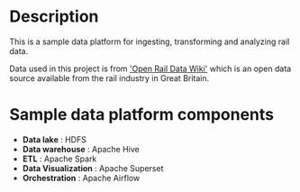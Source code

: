 # Description

This is a sample data platform for ingesting, transforming and analyzing rail data. 

Data used in this project is from ['Open Rail Data Wiki'](https://wiki.openraildata.com/index.php/Main_Page) which is an open data source available from the rail industry in Great Britain. 

# Sample data platform components

- **Data lake** : HDFS
- **Data warehouse** : Apache Hive
- **ETL** : Apache Spark
- **Data Visualization** : Apache Superset
- **Orchestration** : Apache Airflow